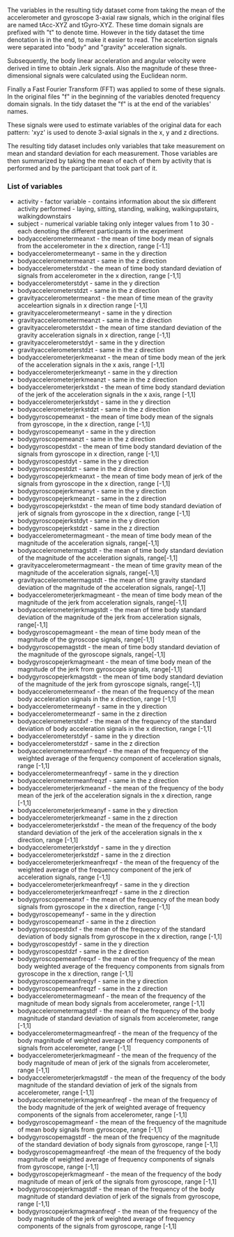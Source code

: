 The variables in the resulting tidy dataset come from taking the mean of the accelerometer and gyroscope 3-axial raw signals, which in the original files are named tAcc-XYZ and tGyro-XYZ. These time domain signals are prefixed with "t" to denote time. However in the tidy dataset the time denotation is in the end, to make it easier to read. The accelertion signals were separated into "body" and "gravity" acceleration signals.

Subsequently, the body linear acceleration and angular velocity were derived in time to obtain Jerk signals. Also the magnitude of these three-dimensional signals were calculated using the Euclidean norm. 

Finally a Fast Fourier Transform (FFT) was applied to some of these signals. In the original files "f" in the beginning of the variables denoted frequency domain signals. In the tidy dataset the "f" is at the end of the variables' names.

These signals were used to estimate variables of the original data for each pattern: 'xyz' is used to denote 3-axial signals in the x, y and z directions. 

The resulting tidy dataset includes only variables that take measurement on mean and standard deviation for each measurement. Those variables are then summarized by taking the mean of each of them by activity that is performed and by the participant that took part of it.

### List of variables

* activity - factor variable - contains information about the six different activity performed - laying, sitting, standing, walking, walkingupstairs, walkingdownstairs
* subject - numerical variable taking only integer values from 1 to 30 -each denoting the different participants in the experiment
* bodyaccelerometermeanxt - the mean of time body mean of signals from the accelerometer in the x direction, range [-1.1]
* bodyaccelerometermeanyt - same in the y direction
* bodyaccelerometermeanzt - same in the z direction
* bodyaccelerometerstdxt - the mean of time body standard deviation of signals from accelerometer in the x direction, range [-1,1]
* bodyaccelerometerstdyt - same in the y direction
* bodyaccelerometerstdzt - same in the z direction
* gravityaccelerometermeanxt - the mean of time mean of the gravity acceleartion signals in x direction range [-1,1]
* gravityaccelerometermeanyt - same in the y direction
* gravityaccelerometermeanzt - same in the z direction
* gravityaccelerometerstdxt - the mean of time standard deviation of the gravity acceleration signals in x direction, range [-1,1]
* gravityaccelerometerstdyt - same in the y direction
* gravityaccelerometerstdzt - same in the z direction
* bodyaccelerometerjerkmeanxt - the mean of time body mean of the jerk of the acceleration signals in the x axis, range [-1,1]
* bodyaccelerometerjerkmeanyt - same in the y direction
* bodyaccelerometerjerkmeanzt - same in the z direction
* bodyaccelerometerjerkstdxt - the mean of time body standard deviation of the jerk of the acceleration signals in the x axis, range [-1,1]
* bodyaccelerometerjerkstdyt - same in the y direction
* bodyaccelerometerjerkstdzt - same in the z direction
* bodygyroscopemeanxt - the mean of time body mean of the signals from gyroscope, in the x direction, range [-1,1]
* bodygyroscopemeanyt - same in the y direction
* bodygyroscopemeanzt - same in the z direction
* bodygyroscopestdxt - the mean of time body standard deviation of the signals from gyroscope in x direction, range [-1,1]
* bodygyroscopestdyt - same in the y direction
* bodygyroscopestdzt - same in the z direction
* bodygyroscopejerkmeanxt - the mean of time body mean of jerk of the signals from gyroscope in the x direction, range [-1,1]
* bodygyroscopejerkmeanyt - same in the y direction
* bodygyroscopejerkmeanzt - same in the z direction
* bodygyroscopejerkstdxt - the mean of time body standard deviation of jerk of signals from gyroscope in the x direction, range [-1,1]
* bodygyroscopejerkstdyt - same in the y direction
* bodygyroscopejerkstdzt - same in the z direction
* bodyaccelerometermagmeant - the mean of time body mean of the magnitude of the acceleration signals, range[-1,1]  
* bodyaccelerometermagstdt - the mean of time body standard deviation of the magnitude of the acceleration signals, range[-1,1] 
* gravityaccelerometermagmeant - the mean of time gravity mean of the magnitude of the acceleration signals, range[-1,1] 
* gravityaccelerometermagstdt - the mean of time gravity standard deviation of the magnitude of the acceleration signals, range[-1,1] 
* bodyaccelerometerjerkmagmeant - the mean of time body mean of the magnitude of the jerk from acceleration signals, range[-1,1] 
* bodyaccelerometerjerkmagstdt - the mean of time body standard deviation of the magnitude of the jerk from acceleration signals, range[-1,1] 
* bodygyroscopemagmeant - the mean of time body mean of the magnitude of the gyroscope signals, range[-1,1] 
* bodygyroscopemagstdt - the mean of time body standard deviation of the magnitude of the gyroscope signals, range[-1,1] 
* bodygyroscopejerkmagmeant - the mean of time body mean of the magnitude of the jerk from gyroscope signals, range[-1,1] 
* bodygyroscopejerkmagstdt - the mean of time body standard deviation of the magnitude of the jerk from gyroscope signals, range[-1,1] 
* bodyaccelerometermeanxf - the mean of the frequency of the mean body acceleration signals in the x direction, range [-1,1]
* bodyaccelerometermeanyf - same in the y direction
* bodyaccelerometermeanzf - same in the z direction
* bodyaccelerometerstdxf - the mean of the frequency of the standard deviation of body acceleration signals in the x direction, range [-1,1]
* bodyaccelerometerstdyf - same in the y direction
* bodyaccelerometerstdzf - same in the z direction
* bodyaccelerometermeanfreqxf - the mean of the frequency of the weighted average of the ferquency component of acceleration signals, range [-1,1]
* bodyaccelerometermeanfreqyf - same in the y direction
* bodyaccelerometermeanfreqzf - same in the z direction
* bodyaccelerometerjerkmeanxf - the mean of the frequency of the body mean of the jerk of the acceleration signals in the x direction, range [-1,1]
* bodyaccelerometerjerkmeanyf - same in the y direction
* bodyaccelerometerjerkmeanzf - same in the z direction
* bodyaccelerometerjerkstdxf - the mean of the frequency of the body standard deviation of the jerk of the acceleration signals in the x direction, range [-1,1]
* bodyaccelerometerjerkstdyf - same in the y direction
* bodyaccelerometerjerkstdzf - same in the z direction
* bodyaccelerometerjerkmeanfreqxf - the mean of the frequency of the weighted average of the frequency component of the jerk of acceleration signals, range [-1,1]
* bodyaccelerometerjerkmeanfreqyf - same in the y direction
* bodyaccelerometerjerkmeanfreqzf - same in the z direction
* bodygyroscopemeanxf - the mean of the frequency of the mean body  signals from gyroscope in the x direction, range [-1,1]
* bodygyroscopemeanyf - same in the y direction
* bodygyroscopemeanzf - same in the z direction
* bodygyroscopestdxf - the mean of the frequency of the standard deviation of  body  signals from gyroscope in the x direction, range [-1,1]
* bodygyroscopestdyf - same in the y direction
* bodygyroscopestdzf - same in the z direction
* bodygyroscopemeanfreqxf - the mean of the frequency of the mean body weighted average of the frequency components from signals from gyroscope in the x direction, range [-1,1]
* bodygyroscopemeanfreqyf - same in the y direction
* bodygyroscopemeanfreqzf - same in the z direction
* bodyaccelerometermagmeanf - the mean of the frequency of the magnitude of mean body  signals from accelerometer, range [-1,1]
* bodyaccelerometermagstdf - the mean of the frequency of the body magnitude of standard deviation of signals from accelerometer, range [-1,1]
* bodyaccelerometermagmeanfreqf - the mean of the frequency of the body magnitude of weighted average of frequency components of signals from accelerometer, range [-1,1]
* bodyaccelerometerjerkmagmeanf - the mean of the frequency of the body magnitude of mean of jerk of the signals from accelerometer, range [-1,1]
* bodyaccelerometerjerkmagstdf - the mean of the frequency of the body magnitude of the standard deviation of jerk of the signals from accelerometer, range [-1,1]
* bodyaccelerometerjerkmagmeanfreqf - the mean of the frequency of the body magnitude of the jerk of weighted average of frequency components of the signals from accelerometer, range [-1,1]
* bodygyroscopemagmeanf - the mean of the frequency of the magnitude of mean body signals from gyroscope, range [-1,1]
* bodygyroscopemagstdf - the mean of the frequency of the magnitude of the standard deviation of body signals from gyroscope, range [-1,1]
* bodygyroscopemagmeanfreqf -the mean of the frequency of the body magnitude of weighted average of frequency components of signals from gyroscope, range [-1,1]
* bodygyroscopejerkmagmeanf - the mean of the frequency of the body magnitude of mean of jerk of the signals from gyroscope, range [-1,1]
* bodygyroscopejerkmagstdf - the mean of the frequency of the body magnitude of standard deviation of jerk of the signals from gyroscope, range [-1,1]
* bodygyroscopejerkmagmeanfreqf - the mean of the frequency of the body magnitude of the jerk of weighted average of frequency components of the signals from gyroscope, range [-1,1]
